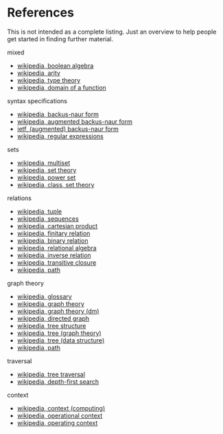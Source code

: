 
<!-- ======================================================================= -->
# References

This is not intended as a complete listing.
Just an overview to help people get started in finding further material.

mixed

* [wikipedia, boolean algebra](https://en.wikipedia.org/wiki/Boolean_algebra)
* [wikipedia, arity](https://en.wikipedia.org/wiki/Arity)
* [wikipedia, type theory](https://en.wikipedia.org/wiki/Type_theory)
* [wikipedia, domain of a function](https://en.wikipedia.org/wiki/Domain_of_a_function)

syntax specifications

* [wikipedia, backus-naur form](https://en.wikipedia.org/wiki/Backus%E2%80%93Naur_form)
* [wikipedia, augmented backus-naur form](https://en.wikipedia.org/wiki/Augmented_Backus%E2%80%93Naur_form)
* [ietf, (augmented) backus-naur form](https://tools.ietf.org/html/rfc5234)
* [wikipedia, regular expressions](https://en.wikipedia.org/wiki/Regular_expression)

sets

* [wikipedia, multiset](https://en.wikipedia.org/wiki/Multiset)
* [wikipedia, set theory](https://en.wikipedia.org/wiki/Set_theory)
* [wikipedia, power set](https://en.wikipedia.org/wiki/Power_set)
* [wikipedia, class, set theory](https://en.wikipedia.org/wiki/Class_%28set_theory%29)

relations

* [wikipedia, tuple](https://en.wikipedia.org/wiki/Tuple)
* [wikipedia, sequences](https://en.wikipedia.org/wiki/Sequence)
* [wikipedia, cartesian product](https://en.wikipedia.org/wiki/Cartesian_product)
* [wikipedia, finitary relation](https://en.wikipedia.org/wiki/Finitary_relation)
* [wikipedia, binary relation](https://en.wikipedia.org/wiki/Binary_relation)
* [wikipedia, relational algebra](https://en.wikipedia.org/wiki/Relational_algebra)
* [wikipedia, inverse relation](https://en.wikipedia.org/wiki/Inverse_relation)
* [wikipedia, transitive closure](https://en.wikipedia.org/wiki/Transitive_closure)
* [wikipedia, path](https://en.wikipedia.org/wiki/Path_%28graph_theory%29)

graph theory

* [wikipedia, glossary](https://en.wikipedia.org/wiki/Glossary_of_graph_theory_terms)
* [wikipedia, graph theory](https://en.wikipedia.org/wiki/Graph_theory)
* [wikipedia, graph theory (dm)](https://en.wikipedia.org/wiki/Graph_%28discrete_mathematics29)
* [wikipedia, directed graph](https://en.wikipedia.org/wiki/Directed_graph)
* [wikipedia, tree structure](https://en.wikipedia.org/wiki/Tree_structure)
* [wikipedia, tree (graph theory)](https://en.wikipedia.org/wiki/Tree_%28graph_theory%29)
* [wikipedia, tree (data structure)](https://en.wikipedia.org/wiki/Tree_%28data_structure%29)
* [wikipedia, path](https://en.wikipedia.org/wiki/Path_%28graph_theory%29)

traversal

* [wikipedia, tree traversal](https://en.wikipedia.org/wiki/Tree_traversal)
* [wikipedia, depth-first search](https://en.wikipedia.org/wiki/Depth-first_search)

context

* [wikipedia, context (computing)](https://en.wikipedia.org/wiki/Context_%28computing%29)
* [wikipedia, operational context](https://en.wikipedia.org/wiki/Operational_context)
* [wikipedia, operating context](https://en.wikipedia.org/wiki/Operating_context)
